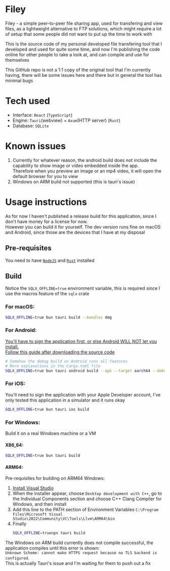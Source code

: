 # Filey

Filey - a simple peer-to-peer file sharing app, used for transfering and view files, as a lightweight alternative to
FTP solutions, which might require a lot of setup that some people did not want to put up the time to work with

This is the source code of my personal developed file transfering tool that I developed and used for quite some time,
and now I'm publishing the code online for other people to take a look at, and can compile and use for themselves

This GitHub repo is not a 1:1 copy of the original tool that I'm currently having, there will be some issues here
and there but in general the tool has minimal bugs

# Tech used

-   Interface: `React` (`TypeScript`)
-   Engine: `Tauri`(webview) + `Axum`(HTTP server) (`Rust`)
-   Database: `SQLite`

# Known issues

1. Currently for whatever reason, the android build does not include the capability to show image or video embedded inside the app. \
   Therefore when you preview an image or an mp4 video, it will open the default browser for you to view
2. Windows on ARM build not supported (this is tauri's issue)

# Usage instructions

As for now I haven't published a release build for this application, since I don't have money for a license for now. \
However you can build it for yourself. The dev version runs fine on macOS and Android, since those are the devices
that I have at my disposal

## Pre-requisites

You need to have [`NodeJS`](https://nodejs.org/en) and [`Rust`](https://www.rust-lang.org/) installed

## Build

Notice the `SQLX_OFFLINE=true` environment variable, this is required since I use the macros feature of
the `sqlx` crate

### For macOS:

```bash
SQLX_OFFLINE=true bun tauri build --bundles dmg
```

### For Android:

[You'll have to sign the application first, or else Android WILL NOT let you install. \
Follow this guide after downloading the source code](https://tauri.app/distribute/sign/android/)

```bash
# Somehow the debug build on Android runs all features
# More explanations in the Cargo.toml file
SQLX_OFFLINE=true bun tauri android build --apk --target aarch64 --debug
```

### For iOS:

You'll need to sign the application with your Apple Developer account, I've only tested this application in a simulator
and it runs okay

```bash
SQLX_OFFLINE=true bun tauri ios build
```

### For Windows:

Build it on a real Windows machine or a VM

#### X86_64:

```bash
SQLX_OFFLINE=true bun tauri build
```

#### ARM64:

Pre-requisites for building on ARM64 Windows:

1. [Install Visual Studio](https://visualstudio.microsoft.com/)
2. When the installer appear, choose `Desktop development with C++`, go to the Individual Components section and choose
   C++ Clang Compiler for Windows, and then install
3. Add this line to the PATH section of Environment Variables
   `C:\Program Files\Microsoft Visual Studio\2022\Community\VC\Tools\Llvm\ARM64\bin`
4. Finally
    ```bash
    SQLX_OFFLINE=truenpx tauri build
    ```

The Windows on ARM build currently does not compile successful, the application compiles until this error is shown: \
`Unknown Scheme: cannot make HTTPS request because no TLS backend is configured`. \
This is actually Tauri's issue and I'm waiting for them to push out a fix